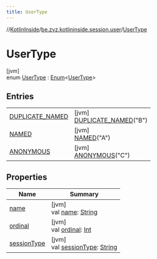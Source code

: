 ```yaml
---
title: UserType
---
```

//[KotlinInside](../../../index.html)/[be.zvz.kotlininside.session.user](../index.html)/[UserType](index.html)



# UserType



[jvm]\
enum [UserType](index.html) : [Enum](https://kotlinlang.org/api/latest/jvm/stdlib/kotlin/-enum/index.html)&lt;[UserType](index.html)&gt;



## Entries


| | |
|---|---|
| [DUPLICATE_NAMED](-d-u-p-l-i-c-a-t-e_-n-a-m-e-d/index.html) | [jvm]<br>[DUPLICATE_NAMED](-d-u-p-l-i-c-a-t-e_-n-a-m-e-d/index.html)("B") |
| [NAMED](-n-a-m-e-d/index.html) | [jvm]<br>[NAMED](-n-a-m-e-d/index.html)("A") |
| [ANONYMOUS](-a-n-o-n-y-m-o-u-s/index.html) | [jvm]<br>[ANONYMOUS](-a-n-o-n-y-m-o-u-s/index.html)("C") |


## Properties


| Name | Summary |
|---|---|
| [name](-a-n-o-n-y-m-o-u-s/index.html#-372974862%2FProperties%2F863300109) | [jvm]<br>val [name](-a-n-o-n-y-m-o-u-s/index.html#-372974862%2FProperties%2F863300109): [String](https://kotlinlang.org/api/latest/jvm/stdlib/kotlin/-string/index.html) |
| [ordinal](-a-n-o-n-y-m-o-u-s/index.html#-739389684%2FProperties%2F863300109) | [jvm]<br>val [ordinal](-a-n-o-n-y-m-o-u-s/index.html#-739389684%2FProperties%2F863300109): [Int](https://kotlinlang.org/api/latest/jvm/stdlib/kotlin/-int/index.html) |
| [sessionType](session-type.html) | [jvm]<br>val [sessionType](session-type.html): [String](https://kotlinlang.org/api/latest/jvm/stdlib/kotlin/-string/index.html) |

